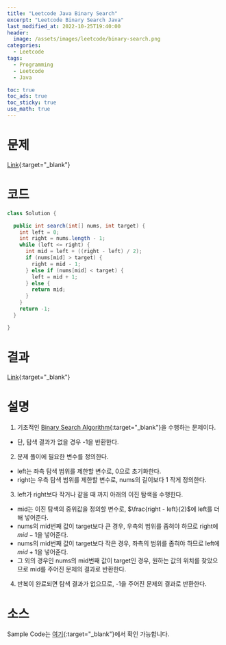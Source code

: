 ```yaml
---
title: "Leetcode Java Binary Search"
excerpt: "Leetcode Binary Search Java"
last_modified_at: 2022-10-25T19:40:00
header:
  image: /assets/images/leetcode/binary-search.png
categories:
  - Leetcode
tags:
  - Programming
  - Leetcode
  - Java

toc: true
toc_ads: true
toc_sticky: true
use_math: true
---
```

# 문제
[Link](https://leetcode.com/problems/binary-search){:target="_blank"}

# 코드
```java
class Solution {

  public int search(int[] nums, int target) {
    int left = 0;
    int right = nums.length - 1;
    while (left <= right) {
      int mid = left + ((right - left) / 2);
      if (nums[mid] > target) {
        right = mid - 1;
      } else if (nums[mid] < target) {
        left = mid + 1;
      } else {
        return mid;
      }
    }
    return -1;
  }

}
```

# 결과
[Link](https://leetcode.com/submissions/detail/829881102/){:target="_blank"}

# 설명
1. 기초적인 [Binary Search Algorithm](https://en.wikipedia.org/wiki/Binary_search_algorithm){:target="_blank"}을 수행하는 문제이다.
- 단, 탐색 결과가 없을 경우 -1을 반환한다.

2. 문제 풀이에 필요한 변수를 정의한다.
- left는 좌측 탐색 범위를 제한할 변수로, 0으로 초기화한다.
- right는 우측 탐색 범위를 제한할 변수로, nums의 길이보다 1 작게 정의한다.

3. left가 right보다 작거나 같을 때 까지 아래의 이진 탐색을 수행한다.
- mid는 이진 탐색의 중위값을 정의할 변수로, $\frac{right - left}{2}$에 left를 더해 넣어준다.
- nums의 mid번째 값이 target보다 큰 경우, 우측의 범위를 좁혀야 하므로 right에 $mid - 1$을 넣어준다.
- nums의 mid번째 값이 target보다 작은 경우, 좌측의 범위를 좁혀야 하므로 left에 $mid + 1$을 넣어준다.
- 그 외의 경우인 nums의 mid번째 값이 target인 경우, 원하는 값의 위치를 찾았으므로 mid를 주어진 문제의 결과로 반환한다.

4. 반복이 완료되면 탐색 결과가 없으므로, -1을 주어진 문제의 결과로 반환한다.

# 소스
Sample Code는 [여기](https://github.com/GracefulSoul/leetcode/blob/master/src/main/java/gracefulsoul/problems/BinarySearch.java){:target="_blank"}에서 확인 가능합니다.